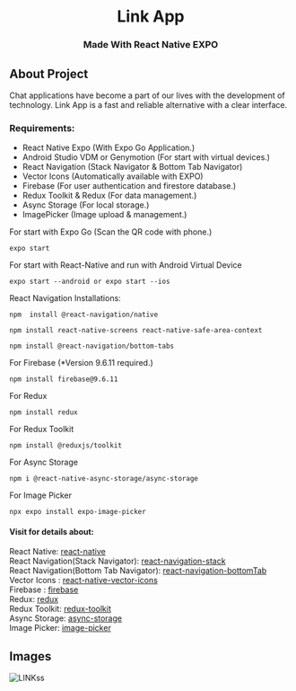 <h1 align="center">Link App</h1>
<h3 align="center">Made With React Native EXPO</h3>

## About Project
Chat applications have become a part of our lives with the development of technology. Link App is a fast and reliable alternative with a clear interface.

### Requirements:

+ React Native Expo (With Expo Go Application.)
+ Android Studio VDM or Genymotion (For start with virtual devices.)
+ React Navigation (Stack Navigator & Bottom Tab Navigator)
+ Vector Icons (Automatically available with EXPO)
+ Firebase (For user authentication and firestore database.)
+ Redux Toolkit & Redux (For data management.)
+ Async Storage (For local storage.)
+ ImagePicker (Image upload & management.)

For start with Expo Go (Scan the QR code with phone.)
```
expo start
```
For start with React-Native and run with Android Virtual Device 
```
expo start --android or expo start --ios
```
React Navigation Installations:
```
npm  install @react-navigation/native
```
```
npm install react-native-screens react-native-safe-area-context
```
```
npm install @react-navigation/bottom-tabs
```
For Firebase (*Version 9.6.11 required.)
```
npm install firebase@9.6.11
```
For Redux 
```
npm install redux
```
For Redux Toolkit
```
npm install @reduxjs/toolkit
```
For Async Storage
```
npm i @react-native-async-storage/async-storage
```
For Image Picker
```
npx expo install expo-image-picker
```
#### Visit for details about:
React Native: [react-native](https://reactnative.dev/)<br/>
React Navigation(Stack Navigator): [react-navigation-stack](https://reactnavigation.org/)<br/>
React Navigation(Bottom Tab Navigator): [react-navigation-bottomTab](https://reactnavigation.org/docs/bottom-tab-navigator/)<br/>
Vector Icons : [react-native-vector-icons](https://github.com/oblador/react-native-vector-icons)<br/>
Firebase : [firebase](https://firebase.google.com/)<br/>
Redux: [redux](https://redux.js.org/introduction/getting-started)<br/>
Redux Toolkit: [redux-toolkit](https://redux-toolkit.js.org/introduction/getting-started)<br/>
Async Storage: [async-storage](https://github.com/react-native-async-storage/async-storage)<br/>
Image Picker: [image-picker](https://docs.expo.dev/versions/latest/sdk/imagepicker/)

## Images
![LINKss](https://user-images.githubusercontent.com/26837669/194748155-f8b56819-e4bc-470b-9b18-39c553bb2eb8.png)
